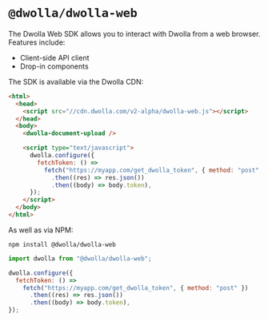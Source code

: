 # `@dwolla/dwolla-web`

The Dwolla Web SDK allows you to interact with Dwolla from a web browser. Features include:

- Client-side API client
- Drop-in components

The SDK is available via the Dwolla CDN:

```html
<html>
  <head>
    <script src="//cdn.dwolla.com/v2-alpha/dwolla-web.js"></script>
  </head>
  <body>
    <dwolla-document-upload />

    <script type="text/javascript">
      dwolla.configure({
        fetchToken: () =>
          fetch("https://myapp.com/get_dwolla_token", { method: "post" })
            .then((res) => res.json())
            .then((body) => body.token),
      });
    </script>
  </body>
</html>
```

As well as via NPM:

```
npm install @dwolla/dwolla-web
```

```javascript
import dwolla from "@dwolla/dwolla-web";

dwolla.configure({
  fetchToken: () =>
    fetch("https://myapp.com/get_dwolla_token", { method: "post" })
      .then((res) => res.json())
      .then((body) => body.token),
});
```
